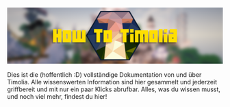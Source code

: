 ![Das HowTo](HowToTimolia.png)

Dies ist die (hoffentlich :D) vollständige Dokumentation von und über Timolia. Alle wissenswerten Information sind hier gesammelt und jederzeit griffbereit und mit nur ein paar Klicks abrufbar.
Alles, was du wissen musst, und noch viel mehr, findest du hier!